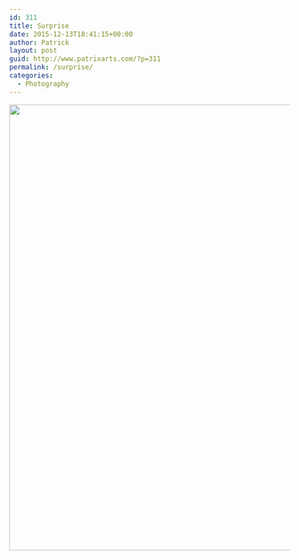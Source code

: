 ```yaml
---
id: 311
title: Surprise
date: 2015-12-13T18:41:15+00:00
author: Patrick
layout: post
guid: http://www.patrixarts.com/?p=311
permalink: /surprise/
categories:
  - Photography
---
```

<div id='gallery-22' class='gallery galleryid-311 gallery-columns-1 gallery-size-full'>
  <dl class='gallery-item'>
    <dt class='gallery-icon portrait'>
      <a href='http://www.patrixarts.com/wp-content/uploads/2015/12/MG_6604.jpg'><img width="561" height="800" src="http://www.patrixarts.com/wp-content/uploads/2015/12/MG_6604.jpg" class="attachment-full size-full" alt="" srcset="http://www.patrixarts.com/wp-content/uploads/2015/12/MG_6604.jpg 561w, http://www.patrixarts.com/wp-content/uploads/2015/12/MG_6604-210x300.jpg 210w" sizes="(max-width: 561px) 100vw, 561px" /></a>
    </dt>
  </dl>
  
  <br style="clear: both" />
</div>